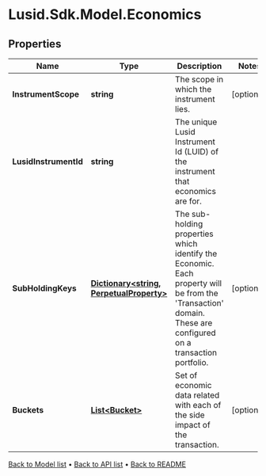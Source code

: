# Lusid.Sdk.Model.Economics

## Properties

Name | Type | Description | Notes
------------ | ------------- | ------------- | -------------
**InstrumentScope** | **string** | The scope in which the instrument lies. | [optional] 
**LusidInstrumentId** | **string** | The unique Lusid Instrument Id (LUID) of the instrument that economics are for. | 
**SubHoldingKeys** | [**Dictionary&lt;string, PerpetualProperty&gt;**](PerpetualProperty.md) | The sub-holding properties which identify the Economic. Each property will be from the &#39;Transaction&#39; domain. These are configured on a transaction portfolio. | [optional] 
**Buckets** | [**List&lt;Bucket&gt;**](Bucket.md) | Set of economic data related with each of the side impact of the transaction. | [optional] 

[Back to Model list](../README.md#documentation-for-models) &#8226; [Back to API list](../README.md#documentation-for-api-endpoints) &#8226; [Back to README](../README.md)

